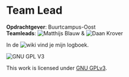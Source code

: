 # Team Lead 
**Opdrachtgever**: Buurtcampus-Oost <br>
**Teamleads**: ![Matthijs Blauw](https://github.com/M4TThys123) & ![Daan Krover](https://github.com/DaanKorver)

In de ![wiki](https://github.com/M4TThys123/SPRINT-16-Team-Lead/wiki) vind je mijn logboek.



![GNU GPL V3](https://www.gnu.org/graphics/gplv3-127x51.png)

This work is licensed under [GNU GPLv3](./LICENSE).
